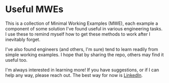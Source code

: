 # Useful MWEs

This is a collection of Minimal Working Examples (MWE), each example a component of some solution I've 
found useful in various engineering tasks. I use these to remind myself how to get these methods to work
after I inevitably forget. 

I've also found engineers (and others, I'm sure) tend to learn readily from simple working examples. I 
hope that by sharing the repo, others may find it useful too.

I'm always interested in learning more! If you have suggestions, or if I can help any way, please 
reach out. The best way for now is <a href=https://www.linkedin.com/in/samshoun>LinkedIn</a>.
